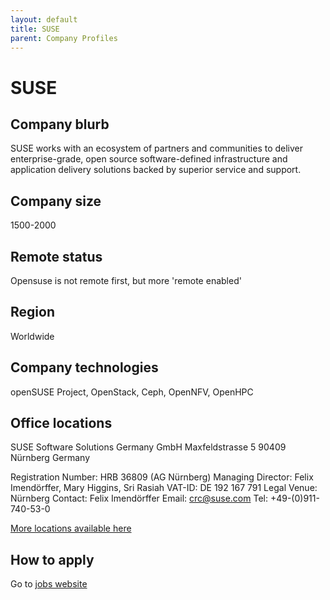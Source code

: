 ```yaml
---
layout: default
title: SUSE
parent: Company Profiles
---
```


# SUSE

## Company blurb

SUSE works with an ecosystem of partners and communities to deliver enterprise-grade, open source software-defined infrastructure and application delivery solutions backed by superior service and support.

## Company size

1500-2000

## Remote status

Opensuse is not remote first, but more 'remote enabled'

## Region

Worldwide

## Company technologies

openSUSE Project, OpenStack, Ceph, OpenNFV, OpenHPC

## Office locations

SUSE Software Solutions Germany GmbH
Maxfeldstrasse 5
90409 Nürnberg
Germany

Registration Number: HRB 36809 (AG Nürnberg) Managing Director: Felix Imendörffer, Mary Higgins, Sri Rasiah VAT-ID: DE 192 167 791 Legal Venue: Nürnberg
Contact: Felix Imendörffer
Email: crc@suse.com
Tel: +49-(0)911-740-53-0

[More locations available here](https://www.suse.com/contact/)

## How to apply

Go to [jobs website](https://jobs.suse.com)
